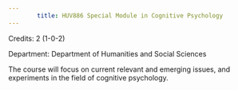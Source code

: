 ```yaml
---
        title: HUV886 Special Module in Cognitive Psychology
---
```

Credits: 2 (1-0-2)

Department: Department of Humanities and Social Sciences

The course will focus on current relevant and emerging issues, and experiments in the field of cognitive psychology.